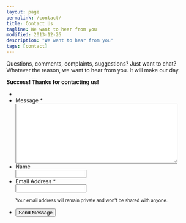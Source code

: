 ```yaml
---
layout: page
permalink: /contact/
title: Contact Us
tagline: We want to hear from you
modified: 2013-12-26
description: "We want to hear from you"
tags: [contact]
---
```


<link rel="stylesheet" href="{{ site.baseurl }}/assets/css/form.min.css">

Questions, comments, complaints, suggestions? Just want to chat? Whatever the reason, we want to hear from you. It will make our day.

<p class="success" id="success"><strong>Success! Thanks&#160;for&#160;contacting&#160;us!</strong></p>

<form id="form1" name="form1" class="page" autocomplete="off" enctype="multipart/form-data" method="post" action="http://getsimpleform.com/messages?form_api_token=e0ab1c7cdb770785fb331c9f49680329">
	<ul>
		<li>
			<input type='hidden' name='redirect_to' value="{{ site.url }}{{ site.baseurl }}/contact/?success" />
		</li>
		<li id="foli1" class="notranslate      ">
			<label class="desc" id="title1" for="Field1"> Message <span id="req_1" class="req">*</span> </label>
			<div>
				<textarea id="Field1" name="Message" class="field textarea medium" spellcheck="true" rows="10" cols="50" tabindex="1" onkeyup="" required></textarea>
			</div>
		</li>
		<li id="foli2" class="notranslate      ">
			<label class="desc" id="title2" for="Field2"> Name </label>
			<div>
				<input id="Field2" name="Name" type="text" class="field text medium" value="" maxlength="255" tabindex="2" onkeyup="" />
			</div>
		</li>
		<li id="foli3" class="notranslate      ">
			<label class="desc" id="title3" for="Field3"> Email Address <span id="req_3" class="req">*</span> </label>
			<div>
				<input id="Field3" name="Email" type="email" spellcheck="false" class="field text large" value="" maxlength="255" tabindex="3" required />
			</div>
			<p class="instruct" id="instruct3"><small>Your email address will remain private and won't be shared with anyone.</small></p>
		</li>
		<li class="buttons ">
			<div>
				<input id="saveForm" class="btn" tabindex="4" type="submit" value="Send Message"
				/>
			</div>
		</li>
	</ul>
</form>